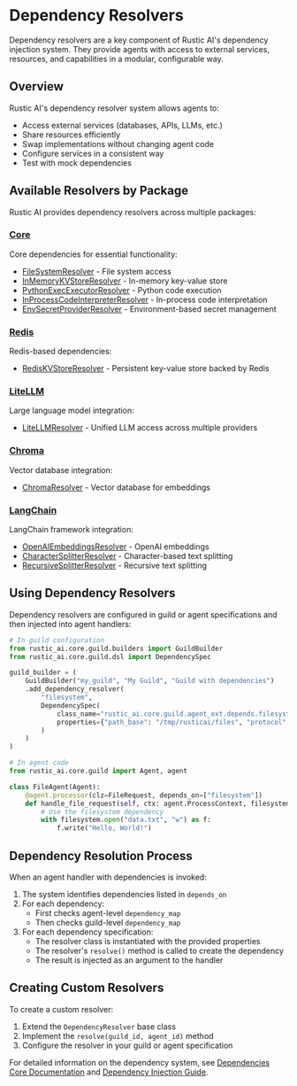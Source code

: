 # Dependency Resolvers

Dependency resolvers are a key component of Rustic AI's dependency injection system. They provide agents with access to external services, resources, and capabilities in a modular, configurable way.

## Overview

Rustic AI's dependency resolver system allows agents to:

- Access external services (databases, APIs, LLMs, etc.)
- Share resources efficiently
- Swap implementations without changing agent code
- Configure services in a consistent way
- Test with mock dependencies

## Available Resolvers by Package

Rustic AI provides dependency resolvers across multiple packages:

### [Core](core/index.md)
Core dependencies for essential functionality:
- [FileSystemResolver](core/filesystem.md) - File system access
- [InMemoryKVStoreResolver](core/in_memory_kvstore.md) - In-memory key-value store
- [PythonExecExecutorResolver](core/python_exec_executor.md) - Python code execution
- [InProcessCodeInterpreterResolver](core/in_process_interpreter.md) - In-process code interpretation
- [EnvSecretProviderResolver](core/env_secret_provider.md) - Environment-based secret management

### [Redis](redis/index.md)
Redis-based dependencies:
- [RedisKVStoreResolver](redis/redis_kvstore.md) - Persistent key-value store backed by Redis

### [LiteLLM](litellm/index.md)
Large language model integration:
- [LiteLLMResolver](litellm/litellm_resolver.md) - Unified LLM access across multiple providers

### [Chroma](chroma/index.md)
Vector database integration:
- [ChromaResolver](chroma/chroma_resolver.md) - Vector database for embeddings

### [LangChain](langchain/index.md)
LangChain framework integration:
- [OpenAIEmbeddingsResolver](langchain/openai_embeddings.md) - OpenAI embeddings
- [CharacterSplitterResolver](langchain/character_splitter.md) - Character-based text splitting
- [RecursiveSplitterResolver](langchain/recursive_splitter.md) - Recursive text splitting

## Using Dependency Resolvers

Dependency resolvers are configured in guild or agent specifications and then injected into agent handlers:

```python
# In guild configuration
from rustic_ai.core.guild.builders import GuildBuilder
from rustic_ai.core.guild.dsl import DependencySpec

guild_builder = (
    GuildBuilder("my_guild", "My Guild", "Guild with dependencies")
    .add_dependency_resolver(
        "filesystem",
        DependencySpec(
            class_name="rustic_ai.core.guild.agent_ext.depends.filesystem.filesystem.FileSystemResolver", 
            properties={"path_base": "/tmp/rusticai/files", "protocol": "file", "storage_options": {}}
        )
    )
)

# In agent code
from rustic_ai.core.guild import Agent, agent

class FileAgent(Agent):
    @agent.processor(clz=FileRequest, depends_on=["filesystem"])
    def handle_file_request(self, ctx: agent.ProcessContext, filesystem):
        # Use the filesystem dependency
        with filesystem.open("data.txt", "w") as f:
            f.write("Hello, World!")
```

## Dependency Resolution Process

When an agent handler with dependencies is invoked:

1. The system identifies dependencies listed in `depends_on`
2. For each dependency:
   - First checks agent-level `dependency_map`
   - Then checks guild-level `dependency_map`
3. For each dependency specification:
   - The resolver class is instantiated with the provided properties
   - The resolver's `resolve()` method is called to create the dependency
   - The result is injected as an argument to the handler

## Creating Custom Resolvers

To create a custom resolver:

1. Extend the `DependencyResolver` base class
2. Implement the `resolve(guild_id, agent_id)` method
3. Configure the resolver in your guild or agent specification

For detailed information on the dependency system, see [Dependencies Core Documentation](../core/dependencies.md) and [Dependency Injection Guide](../howto/dependency_injection.md). 